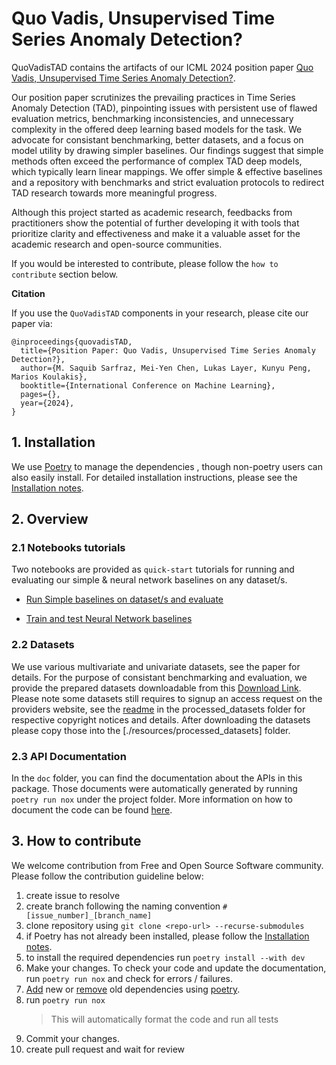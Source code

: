 # Quo Vadis, Unsupervised Time Series Anomaly Detection?

QuoVadisTAD contains the artifacts of our ICML 2024 position paper [Quo Vadis, Unsupervised Time Series Anomaly Detection?]().  

Our position paper scrutinizes the prevailing practices in Time Series Anomaly Detection (TAD), pinpointing issues with persistent use of flawed evaluation metrics, benchmarking inconsistencies, and unnecessary complexity in the offered deep learning based models for the task. We advocate for consistant benchmarking, better datasets, and a focus on model utility by drawing simpler baselines. Our findings suggest that simple methods often exceed the performance of complex TAD deep models, which typically learn linear mappings. We offer simple & effective baselines and a repository with benchmarks and strict evaluation protocols to redirect TAD research towards more meaningful progress.

Although this project started as academic research, feedbacks from practitioners show the potential of further developing it with tools that prioritize clarity and effectiveness and make it a valuable asset for the academic research and open-source communities. 

If you would be interested to contribute, please follow the `how to contribute` section below.



**Citation**

If you use the `QuoVadisTAD` components in your research, please cite our paper via:

```
@inproceedings{quovadisTAD,
  title={Position Paper: Quo Vadis, Unsupervised Time Series Anomaly Detection?},
  author={M. Saquib Sarfraz, Mei-Yen Chen, Lukas Layer, Kunyu Peng, Marios Koulakis},
  booktitle={International Conference on Machine Learning},
  pages={},
  year={2024},
}
```


## 1. Installation

We use [Poetry](https://python-poetry.org/) to manage the dependencies , though non-poetry users can also easily install. For detailed installation instructions, please see the [Installation notes](./installation_notes.md). 

## 2. Overview

### 2.1 Notebooks tutorials

Two notebooks are provided as `quick-start` tutorials for running and evaluating our simple & neural network baselines on any dataset/s.

* [Run Simple baselines on dataset/s and evaluate](./notebooks/Simple_Baselines_Evaluation.ipynb)

* [Train and test Neural Network baselines](./notebooks/NN_Baselines_models_train_test.ipynb)


### 2.2 Datasets

We use various multivariate and univariate datasets, see the paper for details. For the purpose of consistant benchmarking and evaluation, we provide the prepared datasets downloadable from this [Download Link](https://bwsyncandshare.kit.edu/s/YixoyiHx2xf8yZ9). Please note some datasets still requires to signup an access request on the providers website, see the [readme](./resources/processed_datasets/readme.md) in the processed_datasets folder for respective copyright notices and details. After downloading the datasets please copy those into the [./resources/processed_datasets] folder.

 
### 2.3 API Documentation

In the `doc` folder, you can find the documentation about the APIs in this package. Those documents were automatically generated by running `poetry run nox` under the project folder. More information on how to document the code can be found [here](https://pdoc.dev/docs/pdoc.html#how-can-i).


## 3. How to contribute

We welcome contribution from Free and Open Source Software community. Please follow the contribution guideline below:

1. create issue to resolve
2. create branch following the naming convention `#[issue_number]_[branch_name]`
3. clone repository using `git clone <repo-url> --recurse-submodules`
4. if Poetry has not already been installed, please follow the [Installation notes](./installation_notes.md).
5. to install the required dependencies run `poetry install --with dev`
7. Make your changes. To check your code and update the documentation, run `poetry run nox` and check for errors / failures.
8. [Add](https://python-poetry.org/docs/cli/#add) new or [remove](https://python-poetry.org/docs/cli/#remove) old dependencies using [poetry](https://python-poetry.org/docs/). 
9. run `poetry run nox`
   > This will automatically format the code and run all tests
10. Commit your changes.
11. create pull request and wait for review
